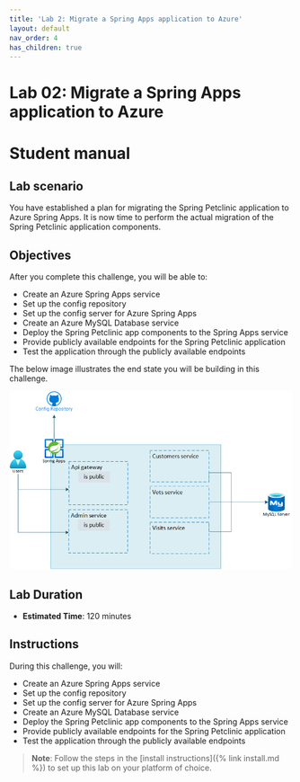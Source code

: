 ```yaml
---
title: 'Lab 2: Migrate a Spring Apps application to Azure'
layout: default
nav_order: 4
has_children: true
---
```


# Lab 02: Migrate a Spring Apps application to Azure

# Student manual

## Lab scenario

You have established a plan for migrating the Spring Petclinic application to Azure Spring Apps. It is now time to perform the actual migration of the Spring Petclinic application components.

## Objectives

After you complete this challenge, you will be able to:

- Create an Azure Spring Apps service
- Set up the config repository
- Set up the config server for Azure Spring Apps
- Create an Azure MySQL Database service
- Deploy the Spring Petclinic app components to the Spring Apps service
- Provide publicly available endpoints for the Spring Petclinic application
- Test the application through the publicly available endpoints

The below image illustrates the end state you will be building in this challenge.

![Challenge 2 architecture](../images/asa-openlab-2.png)

## Lab Duration

- **Estimated Time**: 120 minutes

## Instructions

During this challenge, you will:

- Create an Azure Spring Apps service
- Set up the config repository
- Set up the config server for Azure Spring Apps
- Create an Azure MySQL Database service
- Deploy the Spring Petclinic app components to the Spring Apps service
- Provide publicly available endpoints for the Spring Petclinic application
- Test the application through the publicly available endpoints

> **Note**: Follow the steps in the [install instructions]({% link install.md %}) to set up this lab on your platform of choice.
